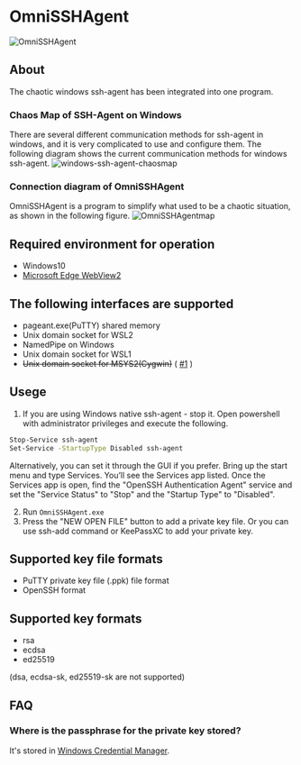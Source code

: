 # OmniSSHAgent

![OmniSSHAgent](https://github.com/masahide/OmniSSHAgent/blob/main/build/appicon.png?raw=true)

## About

The chaotic windows ssh-agent has been integrated into one program.

### Chaos Map of SSH-Agent on Windows
There are several different communication methods for ssh-agent in windows, and it is very complicated to use and configure them.
The following diagram shows the current communication methods for windows ssh-agent.
![windows-ssh-agent-chaosmap](https://github.com/masahide/OmniSSHAgent/blob/main/doc/windows-ssh-agent-chaosmap.png?raw=true)


### Connection diagram of OmniSSHAgent 
OmniSSHAgent is a program to simplify what used to be a chaotic situation, as shown in the following figure.
![OmniSSHAgentmap](https://github.com/masahide/OmniSSHAgent/blob/main/doc/OmniSSHAgent.png?raw=true)

## Required environment for operation

- Windows10
- [Microsoft Edge WebView2](https://developer.microsoft.com/en-us/microsoft-edge/webview2/) 

## The following interfaces are supported
- pageant.exe(PuTTY) shared memory
- Unix domain socket for WSL2
- NamedPipe on Windows
- Unix domain socket for WSL1
- ~~Unix domain socket for MSYS2(Cygwin)~~ ( [#1](https://github.com/masahide/OmniSSHAgent/issues/1) )

## Usege

1. If you are using Windows native ssh-agent - stop it. Open powershell with administrator privileges and execute the following.
```bash
Stop-Service ssh-agent
Set-Service -StartupType Disabled ssh-agent
```
Alternatively, you can set it through the GUI if you prefer.
Bring up the start menu and type Services. You’ll see the Services app listed. 
Once the Services app is open, find the "OpenSSH Authentication Agent" service and set the "Service Status" to "Stop" and the "Startup Type" to "Disabled".

2. Run `OmniSSHAgent.exe`
3. Press the "NEW OPEN FILE" button to add a private key file. Or you can use ssh-add command or KeePassXC to add your private key.


## Supported key file formats
- PuTTY private key file (.ppk) file format
- OpenSSH format

## Supported key formats
- rsa
- ecdsa 
- ed25519 

(dsa, ecdsa-sk, ed25519-sk are not supported)


## FAQ

### Where is the passphrase for the private key stored?

It's stored in [Windows Credential Manager](https://support.microsoft.com/en-us/windows/accessing-credential-manager-1b5c916a-6a16-889f-8581-fc16e8165ac0).

